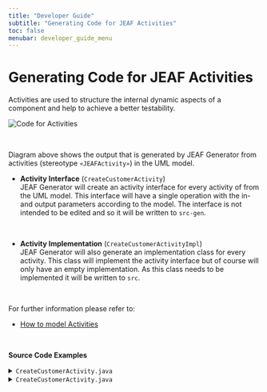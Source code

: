 ```yaml
---
title: "Developer Guide"
subtitle: "Generating Code for JEAF Activities"
toc: false
menubar: developer_guide_menu
---
```


# Generating Code for JEAF Activities

Activities are used to structure the internal dynamic aspects of a component and help to achieve a better testability.

![Code for Activities](../../images/code_for_activities.png)

<br>

Diagram above shows the output that is generated by JEAF Generator from activities (stereotype `«JEAFActivity»`) in the UML model.<br>

- **Activity Interface** (`CreateCustomerActivity`)  
  JEAF Generator will create an activity interface for every activity of from the UML model. This interface will have a single operation with the in- and output parameters according to the model. The interface is not intended to be edited and so it will be written to `src-gen`.  

<br>

- **Activity Implementation** (`CreateCustomerActivityImpl`)  
  JEAF Generator will also generate an implementation class for every activity. This class will implement the activity interface but of course will only have an empty implementation. As this class needs to be implemented it will be written to `src`.

<br>

For further information please refer to:

- [How to model Activities](../../uml-modeling-guide/how-to-model-activities)

<br>

**Source Code Examples**
<details>
  <summary><code>CreateCustomerActivity.java</code></summary>
  <script src="https://emgithub.com/embed-v2.js?target=https%3A%2F%2Fgithub.com%2Fanaptecs%2Fjeaf-generator-samples%2Fblob%2Fmain%2Faccounting-activities-api%2Fsrc-gen%2Fmain%2Fjava%2Fcom%2Fanaptecs%2Fjeaf%2Faccounting%2Factivities%2FCreateCustomerActivity.java&style=base16%2Fatelier-forest-light&type=code&showBorder=on&showFileMeta=on&showFullPath=on&showCopy=on"></script>
</details>
<details>
  <summary><code>CreateCustomerActivity.java</code></summary>
  <script src="https://emgithub.com/embed-v2.js?target=https%3A%2F%2Fgithub.com%2Fanaptecs%2Fjeaf-generator-samples%2Fblob%2Fmain%2Faccounting-activities-impl%2Fsrc-gen%2Fmain%2Fjava%2Fcom%2Fanaptecs%2Fjeaf%2Faccounting%2Factivities%2FCreateCustomerActivityImpl.java&style=base16%2Fatelier-forest-light&type=code&showBorder=on&showFileMeta=on&showFullPath=on&showCopy=on"></script>
</details>


